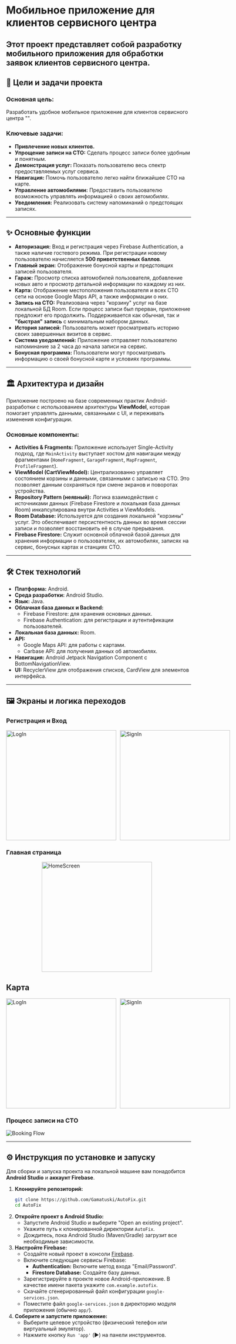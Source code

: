 
# Мобильное приложение для клиентов сервисного центра

Этот проект представляет собой разработку **мобильного приложения для обработки заявок клиентов сервисного центра**.
-----

## 🎯 Цели и задачи проекта

### Основная цель:

Разработать удобное мобильное приложение для клиентов сервисного центра "".

### Ключевые задачи:

  * **Привлечение новых клиентов.**
  * **Упрощение записи на СТО:** Сделать процесс записи более удобным и понятным.
  * **Демонстрация услуг:** Показать пользователю весь спектр предоставляемых услуг сервиса.
  * **Навигация:** Помочь пользователю легко найти ближайшее СТО на карте.
  * **Управление автомобилями:** Предоставить пользователю возможность управлять информацией о своих автомобилях.
  * **Уведомления:** Реализовать систему напоминаний о предстоящих записях.

-----

## ✨ Основные функции

  * **Авторизация:** Вход и регистрация через Firebase Authentication, а также наличие гостевого режима. При регистрации новому пользователю начисляется **500 приветственных баллов**.
  * **Главный экран:** Отображение бонусной карты и предстоящих записей пользователя.
  * **Гараж:** Просмотр списка автомобилей пользователя, добавление новых авто и просмотр детальной информации по каждому из них.
  * **Карта:** Отображение местоположения пользователя и всех СТО сети на основе Google Maps API, а также информации о них.
  * **Запись на СТО:** Реализована через "корзину" услуг на базе локальной БД Room. Если процесс записи был прерван, приложение предложит его продолжить. Поддерживается как обычная, так и **"быстрая" запись** с минимальным набором данных.
  * **История записей:** Пользователь может просматривать историю своих завершенных визитов в сервис.
  * **Система уведомлений:** Приложение отправляет пользователю напоминание за 2 часа до начала записи на сервис.
  * **Бонусная программа:** Пользователи могут просматривать информацию о своей бонусной карте и условиях программы.

-----

## 🏛️ Архитектура и дизайн

Приложение построено на базе современных практик Android-разработки с использованием архитектуры **ViewModel**, которая помогает управлять данными, связанными с UI, и переживать изменения конфигурации.

### Основные компоненты:

  * **Activities & Fragments:** Приложение использует Single-Activity подход, где `MainActivity` выступает хостом для навигации между фрагментами (`HomeFragment`, `GarageFragment`, `MapFragment`, `ProfileFragment`).
  * **ViewModel (CartViewModel):** Централизованно управляет состоянием корзины и данными, связанными с записью на СТО. Это позволяет данным сохраняться при смене экранов и поворотах устройства.
  * **Repository Pattern (неявный):** Логика взаимодействия с источниками данных (Firebase Firestore и локальная база данных Room) инкапсулирована внутри Activities и ViewModels.
  * **Room Database:** Используется для создания локальной "корзины" услуг. Это обеспечивает персистентность данных во время сессии записи и позволяет восстановить её в случае прерывания.
  * **Firebase Firestore:** Служит основной облачной базой данных для хранения информации о пользователях, их автомобилях, записях на сервис, бонусных картах и станциях СТО.

-----

## 🛠️ Стек технологий

  * **Платформа:** Android.
  * **Среда разработки:** Android Studio.
  * **Язык:** Java.
  * **Облачная база данных и Backend:**
      * Firebase Firestore: для хранения основных данных.
      * Firebase Authentication: для регистрации и аутентификации пользователей.
  * **Локальная база данных:** Room.
  * **API:**
      * Google Maps API: для работы с картами.
      * Carbase API: для получения данных об автомобилях.
  * **Навигация:** Android Jetpack Navigation Component с BottomNavigationView.
  * **UI:** RecyclerView для отображения списков, CardView для элементов интерфейса.

-----

## 🖼️ Экраны и логика переходов
### Регистрация и Вход
<div style="display: flex; justify-content: space-around;">
  <img src="https://github.com/Gamatuski/AutoFix/blob/Images/logIn.jpg" alt="LogIn" width="300" height="auto" style="margin-right: 10px;">
  <img src="https://github.com/Gamatuski/AutoFix/blob/Images/signIn.jpg" alt="SignIn" width="300" height="auto">
</div>

### Главная страница
<div style="display: flex; justify-content: space-around;">
  <img src="https://github.com/Gamatuski/AutoFix/blob/Images/home_screen.jpg" alt="HomeScreen" width="300" height="auto" style="margin-right: 10px;">
</div>

## Карта
<div style="display: flex; justify-content: space-around;">
  <img src="https://github.com/Gamatuski/AutoFix/blob/Images/map.jpg" alt="LogIn" width="300" height="auto" style="margin-right: 10px;">
  <img src="https://github.com/Gamatuski/AutoFix/blob/Images/sto.jpg" alt="SignIn" width="300" height="auto">
</div>

### Процесс записи на СТО
![Booking Flow](https://github.com/Gamatuski/AutoFix/blob/Images/image.png)

-----

## ⚙️ Инструкция по установке и запуску

Для сборки и запуска проекта на локальной машине вам понадобится **Android Studio** и **аккаунт Firebase**.

1.  **Клонируйте репозиторий:**
    ```bash
    git clone https://github.com/Gamatuski/AutoFix.git
    cd AutoFix
    ```
2.  **Откройте проект в Android Studio:**
      * Запустите Android Studio и выберите "Open an existing project".
      * Укажите путь к клонированной директории `AutoFix`.
      * Дождитесь, пока Android Studio (Maven/Gradle) загрузит все необходимые зависимости.
3.  **Настройте Firebase:**
      * Создайте новый проект в консоли [Firebase](https://console.firebase.google.com/).
      * Включите следующие сервисы Firebase:
          * **Authentication:** Включите метод входа "Email/Password".
          * **Firestore Database:** Создайте базу данных.
      * Зарегистрируйте в проекте новое Android-приложение. В качестве имени пакета укажите `com.example.autofix`.
      * Скачайте сгенерированный файл конфигурации `google-services.json`.
      * Поместите файл `google-services.json` в директорию модуля приложения (обычно `app/`).
4.  **Соберите и запустите приложение:**
      * Выберите целевое устройство (физический телефон или виртуальный эмулятор).
      * Нажмите кнопку `Run 'app'` (▶️) на панели инструментов.
